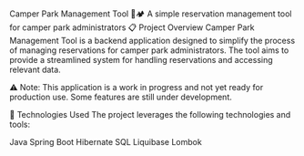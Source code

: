 

Camper Park Management Tool 🚐🏕️
A simple reservation management tool for camper park administrators
📋 Project Overview
Camper Park Management Tool is a backend application designed to simplify the process of managing reservations for camper park administrators. The tool aims to provide a streamlined system for handling reservations and accessing relevant data.

⚠️ Note: This application is a work in progress and not yet ready for production use. Some features are still under development.

🚀 Technologies Used
The project leverages the following technologies and tools:

Java 
Spring Boot 
Hibernate 
SQL 
Liquibase 
Lombok 
